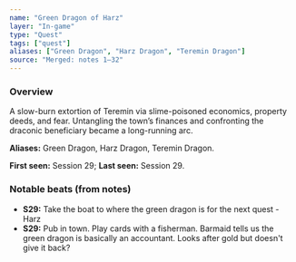 ```yaml
---
name: "Green Dragon of Harz"
layer: "In-game"
type: "Quest"
tags: ["quest"]
aliases: ["Green Dragon", "Harz Dragon", "Teremin Dragon"]
source: "Merged: notes 1–32"
---
```

### Overview
A slow-burn extortion of Teremin via slime-poisoned economics, property deeds, and fear. Untangling the town’s finances and confronting the draconic beneficiary became a long-running arc.

**Aliases:** Green Dragon, Harz Dragon, Teremin Dragon.

**First seen:** Session 29; **Last seen:** Session 29.

### Notable beats (from notes)
- **S29:** Take the boat to where the green dragon is for the next quest - Harz
- **S29:** Pub in town. Play cards with a fisherman. Barmaid tells us the green dragon is basically an accountant. Looks after gold but doesn't give it back?
